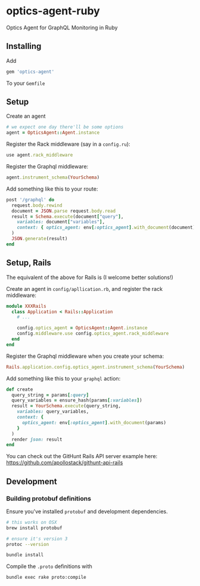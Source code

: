 # optics-agent-ruby
Optics Agent for GraphQL Monitoring in Ruby

## Installing

Add

```ruby
gem 'optics-agent'
```

To your `Gemfile`

## Setup

Create an agent

```ruby
# we expect one day there'll be some options
agent = OpticsAgent::Agent.instance
```

Register the Rack middleware (say in a `config.ru`):

```ruby
use agent.rack_middleware
```

Register the Graphql middleware:

```ruby
agent.instrument_schema(YourSchema)
```

Add something like this to your route:

```ruby
post '/graphql' do
  request.body.rewind
  document = JSON.parse request.body.read
  result = Schema.execute(document["query"],
    variables: document["variables"],
    context: { optics_agent: env[:optics_agent].with_document(document) }
  )
  JSON.generate(result)
end
```

## Setup, Rails

The equivalent of the above for Rails is (I welcome better solutions!)

Create an agent in `config/apllication.rb`, and register the rack middleware:

```ruby
module XXXRails
  class Application < Rails::Application
    # ...

    config.optics_agent = OpticsAgent::Agent.instance
    config.middleware.use config.optics_agent.rack_middleware
  end
end

```

Register the Graphql middleware when you create your schema:

```ruby
Rails.application.config.optics_agent.instrument_schema(YourSchema)
```

Add something like this to your `graphql` action:

```ruby
def create
  query_string = params[:query]
  query_variables = ensure_hash(params[:variables])
  result = YourSchema.execute(query_string,
    variables: query_variables,
    context: {
      optics_agent: env[:optics_agent].with_document(params)
    }
  )
  render json: result
end
```

You can check out the GitHunt Rails API server example here: https://github.com/apollostack/githunt-api-rails


## Development

### Building protobuf definitions

Ensure you've installed `protobuf` and development dependencies.

```bash
# this works on OSX
brew install protobuf

# ensure it's version 3
protoc --version

bundle install
````

Compile the `.proto` definitions with

```bash
bundle exec rake proto:compile
```
